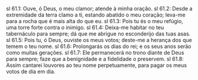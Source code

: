 sl 61.1: Ouve, ó Deus, o meu clamor; atende à minha oração.
sl 61.2: Desde a extremidade da terra clamo a ti, estando abatido o meu coração; leva-me para a rocha que é mais alta do que eu.
sl 61.3: Pois tu és o meu refúgio, uma torre forte contra o inimigo.
sl 61.4: Deixa-me habitar no teu tabernáculo para sempre; dá que me abrigue no esconderijo das tuas asas.
sl 61.5: Pois tu, ó Deus, ouviste os meus votos; deste-me a herança dos que temem o teu nome.
sl 61.6: Prolongarás os dias do rei; e os seus anos serão como muitas gerações.
sl 61.7: Ele permanecerá no trono diante de Deus para sempre; faze que a benignidade e a fidelidade o preservem.
sl 61.8: Assim cantarei louvores ao teu nome perpetuamente, para pagar os meus votos de dia em dia.
